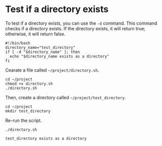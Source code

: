 # Test if a directory exists

To test if a directory exists, you can use the `-d` command. This command checks if a directory exists. If the directory exists, it will return true; otherwise, it will return false.

```shell
#!/bin/bash
directory_name="test_directory"
if [ -d "$directory_name" ]; then
  echo "$directory_name exists as a directory"
fi
```

Cearate a file called `~/project/directory.sh`.

```shell
cd ~/project
chmod +x directory.sh
./directory.sh
```

Then, create a directory called `~/project/test_directory`.

```shell
cd ~/project
mkdir test_directory
```

Re-run the script.

```shell
./directory.sh
```

```text
test_directory exists as a directory
```
